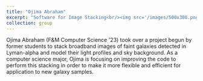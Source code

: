 ```yaml
---
title: "Ojima Abraham"
excerpt: "Software for Image Stacking<br/><img src='/images/500x300.png'>"
collection: group
---
```


Ojima Abraham (F&M Computer Science '23) took over a project begun by former students to stack broadband images of faint galaxies detected in Lyman-alpha and model their light profiles and sky background. As a computer science major, Ojima is focusing on improving the code to perform this stacking in order to make it more flexible and efficient for application to new galaxy samples.
